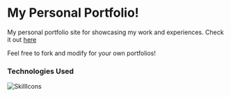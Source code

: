 # My Personal Portfolio!

My personal portfolio site for showcasing my work and experiences. Check it out [here](https://www.eliesercapillar.dev/)

Feel free to fork and modify for your own portfolios!

### Technologies Used
![SkillIcons](https://skillicons.dev/icons?i=vue,vite,tailwind,ts,git,vercel)
